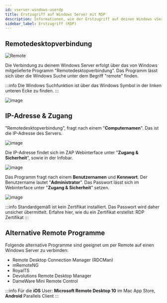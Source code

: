 ```yaml
---
id: vserver-windows-userdp
title: Erstzugriff auf Windows Server mit RDP
description: Informationen, wie der Erstzugriff auf deinen Windows vServer von ZAP-Hosting mit der Remote Desktopverbindung funktioniert - ZAP-Hosting.com Dokumentation
sidebar_label: Erstzugriff (RDP)
---
```


## Remotedesktopverbindung

![Remote](https://user-images.githubusercontent.com/13604413/178118543-4b8ca75d-1308-44b6-80c0-da5eb7c48bfc.gif)


Die Verbindung zu deinem Windows Server erfolgt über das von Windows mitgelieferte Programm "Remotedesktopverbindung".  Das Programm lässt sich über die Windows Suche unter dem Begriff "remote" finden.

:::info
Die Windows Suchfunktion ist über das Windows Symbol in der linken unteren Ecke zu finden.
:::

![image](https://user-images.githubusercontent.com/13604413/159172603-28ab83df-7b01-47ff-a7de-820a2f9b21cd.png)

## IP-Adresse & Zugang

"Remotedesktopverbindung", fragt nach einem "**Computernamen**". Das ist die IP-Adresse des Servers.

![image](https://user-images.githubusercontent.com/13604413/159172608-95cba5ba-111f-41e5-b3c5-edc28ef495b5.png)

Die IP-Adresse findet sich im ZAP Webinterface unter "**Zugang & Sicherheit**", sowie in der Infobar.

![image](https://user-images.githubusercontent.com/13604413/178118559-6afaf372-99f4-48b4-ad3e-c02df91f549c.png)


Das Programm fragt nach einem **Benutzernamen** und **Kennwort**. Der Benutzername lautet "**Administrator**". Das Passwort lässt sich im Webinterface unter "**Zugang & Sicherheit**" setzen.

![image](https://user-images.githubusercontent.com/13604413/178118566-ab8b05d1-d827-46fb-b680-cbca549593bb.png)


:::info
Standardgemäß ist kein Zertifikat installiert. Das Passwort wird daher unsicher übermittelt. Erfahre hier, wie du ein Zertifikat erstellst: RDP Zertifikat
:::


## Alternative Remote Programme

Folgende alternative Programme sind geeignet um per Remote auf einen Windows Server zu verbinden: 

- Remote Desktop Connection Manager (RDCMan)
- mRemoteNG
- RoyalTS
- Devolutions Remote Desktop Manager
- DameWare Mini Remote Control

:::info
Für die **iOS** User: **Microsoft Remote Desktop 10** im Mac App Store, **Android** Parallels Client
:::
